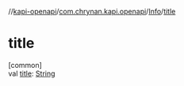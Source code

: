 //[kapi-openapi](../../../index.md)/[com.chrynan.kapi.openapi](../index.md)/[Info](index.md)/[title](title.md)

# title

[common]\
val [title](title.md): [String](https://kotlinlang.org/api/latest/jvm/stdlib/kotlin/-string/index.html)
